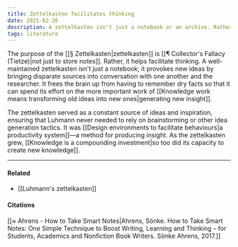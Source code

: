 ```yaml
---
title: Zettelkasten facilitates thinking
date: 2021-02-26
description: A zettelkasten isn't just a notebook or an archive. Rather, it helps facilitate thinking by putting disparate sources into conversation with one another and the researcher. 
tags: literature
---
```


The purpose of the [[§ Zettelkasten|zettelkasten]] is [[¶ Collector's Fallacy (Tietze)|not just to store notes]]. Rather, it helps facilitate thinking. A well-maintained zettelkasten isn't just a notebook; it provokes new ideas by bringing disparate sources into conversation with one another and the researcher. It frees the brain up from having to remember dry facts so that it can spend its effort on the more important work of [[Knowledge work means transforming old ideas into new ones|generating new insight]]. 

The zettelkasten served as a constant source of ideas and inspiration, ensuring that Luhmann never needed to rely on brainstorming or other idea generation tactics. It was [[Design environments to facilitate behaviours|a productivity system]]—a method for producing insight. As the zettelkasten grew, [[Knowledge is a compounding investment|so too did its capacity to create new knowledge]]. 

---
#### Related
- [[Luhmann's zettelkasten]]

#### Citations
[[≈ Ahrens - How to Take Smart Notes|Ahrens, Sönke. How to Take Smart Notes: One Simple Technique to Boost Writing, Learning and Thinking – for Students, Academics and Nonfiction Book Writers. Sönke Ahrens, 2017.]]
